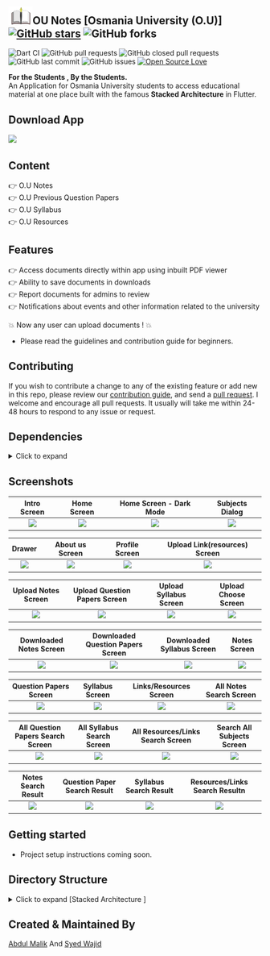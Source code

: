 ## <img src="https://github.com/AbdulMalikDev/ounotes/blob/master/assets/images/Applogo.jpg?raw=true" width="48">OU Notes [Osmania University (O.U)] [![GitHub stars](https://img.shields.io/github/stars/AbdulMalikDev/ounotes?style=social)](https://github.com/login?return_to=%2FTheAlphamerc%flutter_twitter_clone) ![GitHub forks](https://img.shields.io/github/forks/AbdulMalikDev/ounotes?style=social) 
![Dart CI](https://github.com/AbdulMalikDev/ounotes/workflows/Dart%20CI/badge.svg) ![GitHub pull requests](https://img.shields.io/github/issues-pr/AbdulMalikDev/ounotes) ![GitHub closed pull requests](https://img.shields.io/github/issues-pr-closed/AbdulMalikDev/ounotes) ![GitHub last commit](https://img.shields.io/github/last-commit/AbdulMalikDev/ounotes)  ![GitHub issues](https://img.shields.io/github/issues-raw/AbdulMalikDev/ounotes) [![Open Source Love](https://badges.frapsoft.com/os/v2/open-source.svg?v=103)](https://github.com/Thealphamerc/flutter_twitter_clone) 


**For the Students , By the Students.** <br/>
An Application for Osmania University students to access educational material at one place built with the famous **Stacked Architecture** in Flutter.


## Download App
<a href="https://play.google.com/store/apps/details?id=com.notes.ounotes"><img src="https://play.google.com/intl/en_us/badges/static/images/badges/en_badge_web_generic.png" width="200"></img></a>

## Content
👉 O.U Notes<br/>
👉 O.U Previous Question Papers<br/>
👉 O.U Syllabus<br/>
👉 O.U Resources<br/>

## Features
👉 Access documents directly within app using inbuilt PDF viewer<br/>
👉 Ability to save documents in downloads<br/>
👉 Report documents for admins to review<br/>
👉 Notifications about events and other information related to the university<br/>

 :boom: Now any user can upload documents ! :boom:
* Please read the guidelines and contribution guide for beginners.

     
## Contributing

If you wish to contribute a change to any of the existing feature or add new in this repo,
please review our [contribution guide](https://github.com/AbdulMalikDev/OU-Notes-Stacked-Architecture/blob/master/CONTRIBUTING.md),
and send a [pull request](https://github.com/AbdulMalikDev/OU-Notes-Stacked-Architecture/pulls). I welcome and encourage all pull requests. It usually will take me within 24-48 hours to respond to any issue or request.


## Dependencies
<details>
     <summary> Click to expand </summary>
     
* [intl](https://pub.dev/packages/intl)
* [cuid](https://pub.dev/packages/cuid)
* [stacked](https://pub.dev/packages/stacked)
* [share](https://pub.dev/packages/share)
* [stacked_services](https://pub.dev/packages/stacked_services)
* [url_launcher](https://pub.dev/packages/url_launcher)
* [google_fonts](https://pub.dev/packages/google_fonts)
* [file_picker](https://pub.dev/packages/file_picker)
* [firebase_auth](https://pub.dev/packages/firebase_auth)
* [google_sign_in](https://pub.dev/packages/google_sign_in)
* [firebase_analytics](https://pub.dev/packages/firebase_analytics)
* [firebase_database](https://pub.dev/packages/firebase_database)
* [shared_preferences](https://pub.dev/packages/shared_preferences)
* [path_provider](https://pub.dev/packages/path_provider)
     
</details>

## Screenshots

Intro Screen             |  Home Screen     |Home Screen - Dark Mode             |  Subjects Dialog           
:-------------------------:|:-------------------------:|:-------------------------:|:-------------------------:
![](https://github.com/AbdulMalikDev/OU-Notes-Stacked-Architecture/blob/master/screenshots/7.jpeg?raw=true)  |  ![](https://github.com/AbdulMalikDev/OU-Notes-Stacked-Architecture/blob/master/screenshots/3.jpeg?raw=true)|![](https://github.com/AbdulMalikDev/OU-Notes-Stacked-Architecture/blob/master/screenshots/8.jpeg?raw=true)|  ![](https://github.com/AbdulMalikDev/OU-Notes-Stacked-Architecture/blob/master/screenshots/4.jpeg?raw=true)


Drawer             |  About us Screen     |Profile Screen             |  Upload Link(resources) Screen
:-------------------------:|:-------------------------:|:-------------------------:|:-------------------------:       
![](https://github.com/AbdulMalikDev/OU-Notes-Stacked-Architecture/blob/master/screenshots/2.jpeg?raw=true)  |  ![](https://github.com/AbdulMalikDev/OU-Notes-Stacked-Architecture/blob/master/screenshots/6.jpeg?raw=true)|![](https://github.com/AbdulMalikDev/OU-Notes-Stacked-Architecture/blob/master/screenshots/9.jpeg?raw=true)|  ![](https://github.com/AbdulMalikDev/OU-Notes-Stacked-Architecture/blob/master/screenshots/21.jpeg?raw=true)


Upload Notes Screen             |  Upload Question Papers Screen     |Upload Syllabus Screen             |  Upload Choose Screen
:-------------------------:|:-------------------------:|:-------------------------:|:-------------------------:       
![](https://github.com/AbdulMalikDev/OU-Notes-Stacked-Architecture/blob/master/screenshots/24.jpeg?raw=true)  |  ![](https://github.com/AbdulMalikDev/OU-Notes-Stacked-Architecture/blob/master/screenshots/23.jpeg?raw=true)|![](https://github.com/AbdulMalikDev/OU-Notes-Stacked-Architecture/blob/master/screenshots/22.jpeg?raw=true)|  ![](https://github.com/AbdulMalikDev/OU-Notes-Stacked-Architecture/blob/master/screenshots/25.jpeg?raw=true)



Downloaded Notes Screen             |  Downloaded Question Papers Screen     |Downloaded Syllabus Screen             |  Notes Screen
:-------------------------:|:-------------------------:|:-------------------------:|:-------------------------:       
![](https://github.com/AbdulMalikDev/OU-Notes-Stacked-Architecture/blob/master/screenshots/28.jpeg?raw=true)  |  ![](https://github.com/AbdulMalikDev/OU-Notes-Stacked-Architecture/blob/master/screenshots/27.jpeg?raw=true)|![](https://github.com/AbdulMalikDev/OU-Notes-Stacked-Architecture/blob/master/screenshots/26.jpeg?raw=true)|  ![](https://github.com/AbdulMalikDev/OU-Notes-Stacked-Architecture/blob/master/screenshots/32.jpeg?raw=true)

Question Papers Screen             |  Syllabus Screen     |Links/Resources Screen             |  All Notes Search Screen
:-------------------------:|:-------------------------:|:-------------------------:|:-------------------------:       
![](https://github.com/AbdulMalikDev/OU-Notes-Stacked-Architecture/blob/master/screenshots/31.jpeg?raw=true)  |  ![](https://github.com/AbdulMalikDev/OU-Notes-Stacked-Architecture/blob/master/screenshots/30.jpeg?raw=true)|![](https://github.com/AbdulMalikDev/OU-Notes-Stacked-Architecture/blob/master/screenshots/29.jpeg?raw=true)|  ![](https://github.com/AbdulMalikDev/OU-Notes-Stacked-Architecture/blob/master/screenshots/20.jpeg?raw=true)



All Question Papers Search Screen             |  All Syllabus Search Screen     |All Resources/Links Search Screen             | Search All Subjects Screen
:-------------------------:|:-------------------------:|:-------------------------:|:-------------------------:       
![](https://github.com/AbdulMalikDev/OU-Notes-Stacked-Architecture/blob/master/screenshots/17.jpeg?raw=true)  |  ![](https://github.com/AbdulMalikDev/OU-Notes-Stacked-Architecture/blob/master/screenshots/14.jpeg?raw=true)|![](https://github.com/AbdulMalikDev/OU-Notes-Stacked-Architecture/blob/master/screenshots/12.jpeg?raw=true)|  ![](https://github.com/AbdulMalikDev/OU-Notes-Stacked-Architecture/blob/master/screenshots/1.jpeg?raw=true)



Notes Search Result             |  Question Paper Search Result     |Syllabus Search Result             |  Resources/Links Search Resultn
:-------------------------:|:-------------------------:|:-------------------------:|:-------------------------:       
![](https://github.com/AbdulMalikDev/OU-Notes-Stacked-Architecture/blob/master/screenshots/36.jpeg?raw=true)  |  ![](https://github.com/AbdulMalikDev/OU-Notes-Stacked-Architecture/blob/master/screenshots/35.jpeg?raw=true)|![](https://github.com/AbdulMalikDev/OU-Notes-Stacked-Architecture/blob/master/screenshots/34.jpeg?raw=true)|  ![](https://github.com/AbdulMalikDev/OU-Notes-Stacked-Architecture/blob/master/screenshots/33.jpeg?raw=true)





## Getting started 
* Project setup instructions coming soon.

## Directory Structure
<details>
     <summary> Click to expand [Stacked Architecture ] </summary>
  
```

|-- lib
|   |-- AppTheme
|   |   |-- AppStateNotifier.dart
|   |   '-- AppTheme.dart
|   |-- CustomIcons
|   |   '-- custom_icons.dart
|   |-- app
|   |   |-- locator.dart
|   |   |-- locator.iconfig.dart
|   |   |-- logger.dart
|   |   |-- router.dart
|   |   '-- router.gr.dart
|   |-- enums
|   |   |-- constants.dart
|   |   '-- enums.dart
|   |-- main.dart
|   |-- models
|   |   |-- course_info.dart
|   |   |-- document.dart
|   |   |-- download.dart
|   |   |-- syllabus.dart
|   |   |-- user.dart
|   |   '-- vote.dart
|   |-- services
|   |   |-- funtional_services
|   |   |   |-- authentication_service.dart
|   |   |   |-- cloud_storage_service.dart
|   |   |   |-- db_service.dart
|   |   |   |-- email_service.dart
|   |   |   |-- firestore_service.dart
|   |   |   |-- sharedpref_service.dart
|   |   |   '-- third_party_services_module.dart
|   |   '-- state_services
|   |       |-- download_service.dart
|   |       |-- links_service.dart
|   |       |-- notes_service.dart
|   |       |-- question_paper_service.dart
|   |       |-- report_service.dart
|   |       |-- subjects_service.dart
|   |       |-- syllabus_service.dart
|   |       '-- vote_service.dart
|   |-- ui
|   |   |-- shared
|   |   |   |-- app_config.dart
|   |   |   |-- shared_styles.dart
|   |   |   '-- ui_helper.dart
|   |   |-- views
|   |   |   |-- FilterDocuments
|   |   |   |   |-- FD_DocumentDisplay
|   |   |   |   |   |-- fd_documentview.dart
|   |   |   |   |   '-- fd_documentviewmodel.dart
|   |   |   |   |-- FD_InputScreen
|   |   |   |   |   |-- fd_inputView.dart
|   |   |   |   |   '-- fd_inputViewmodel.dart
|   |   |   |   '-- FD_subjectdisplay
|   |   |   |       |-- fd_subjectview.dart
|   |   |   |       '-- fd_subjectviewmodel.dart
|   |   |   |-- Profile
|   |   |   |   |-- profile_view.dart
|   |   |   |   '-- profile_viewmodel.dart
|   |   |   |-- about_us
|   |   |   |   '-- about_us_view.dart
|   |   |   | (8 more...)
|   |   |   |-- search
|   |   |   |   |-- search_view.dart
|   |   |   |   |-- search_viewmodel.dart
|   |   |   |   '-- suggestion_list
|   |   |   |       '-- suggestion_list_view.dart
|   |   |   |-- splash
|   |   |   |   |-- spash_view.dart
|   |   |   |   '-- splash_viewmodel.dart
|   |   |   '-- syllabus
|   |   |       |-- syllabus_view.dart
|   |   |       '-- syllabus_viewmodel.dart
|   |   '-- widgets
|   |       |-- dumb_widgets
|   |       |   |-- SaveButtonView.dart
|   |       |   |-- TextFieldView.dart
|   |       |   |-- drawer_header.dart
|   |       |   |-- expantion_list.dart
|   |       |   |-- nav_item.dart
|   |       |   |-- no_subjects_overlay.dart
|   |       |   '-- progress.dart
|   |       '-- smart_widgets
|   |           |-- FilterSubjects_view
|   |           |   |-- filtersubjects_view.dart
|   |           |   '-- filtersubjects_viewmodel.dart
|   |           |-- drawer
|   |           |   |-- drawer_view.dart
|   |           |   '-- drawer_viewmodel.dart
|   |           |-- links_tile_view
|   |           |   |-- links_tile_view.dart
|   |           |   '-- links_tile_viewmodel.dart
|   |           |-- notes_tile
|   |           |   |-- notes_tile_view.dart
|   |           |   '-- notes_tile_viewmodel.dart
|   |           |-- question_paper_tile
|   |           |   |-- question_paper_tile_view.dart
|   |           |   '-- question_paper_tile_viewmodel.dart
|   |           |-- subjects_dialog
|   |           |   |-- subjects_dialog_view.dart
|   |           |   '-- subjects_dialog_viewmodel.dart
|   |           |-- syllabus_tile.dart
|   |           |   |-- syllabus_tile_view.dart
|   |           |   '-- syllabus_tile_viewmodel.dart
|   |           '-- user_subject_list
|   |               |-- user_subject_list_view.dart
|   |               '-- user_subject_list_viewmodel.dart
|   '-- utils
|       '-- file_picker_service.dart
|-- pubspec.yaml

```

</details>

## Created & Maintained By

[Abdul Malik](https://github.com/AbdulMalikDev) And [Syed Wajid](https://github.com/syedwajid01)

